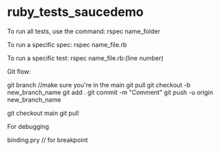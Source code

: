 # ruby_tests_saucedemo
To run all tests, use the command:
rspec name_folder 

To run a specific spec:
rspec name_file.rb

To run a specific test:
rspec name_file.rb:(line number)


Git flow:

git branch //make sure you're in the main
git pull
git checkout -b new_branch_name
git add .
git commit -m "Comment"
git push -u origin new_branch_name

git checkout main
git pull

For debugging

binding.pry // for breakpoint